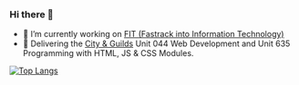 ### Hi there 👋

<!--
**Irishcalypso/irishcalypso** is a ✨ _special_ ✨ repository because its `README.md` (this file) appears on your GitHub profile.
-->


- 🔭 I’m currently working on [FIT (Fastrack into Information Technology)](https://fit.ie/) 
- 🌱 Delivering the [City & Guilds](https://www.cityandguilds.com/-/media/productdocuments/digital_and_it/it_professional/7540/centre_documents/7540-12-13_l3_l4_unit_handbook_v5-pdf.ashx) Unit 044 Web Development and Unit 635 Programming with HTML, JS & CSS Modules.

[![Top Langs](https://github-readme-stats.vercel.app/api/top-langs/?username=irishcalypso)](https://github.com/irishcalypso/github-readme-stats)

<!--
[![Irishcalypso's GitHub stats](https://github-readme-stats.vercel.app/api?username=irishcalypso)](https://github.com/irishcalypso/github-readme-stats)-->

